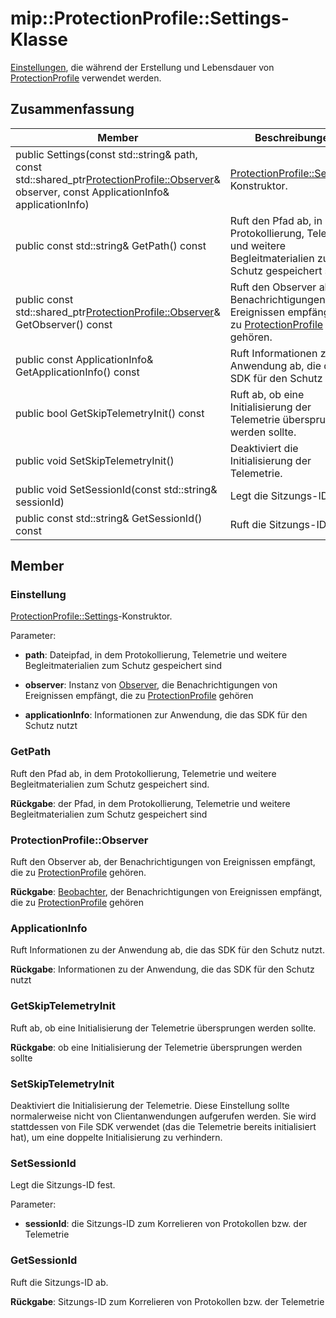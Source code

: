 # <a name="class-mipprotectionprofilesettings"></a>mip::ProtectionProfile::Settings-Klasse 
[Einstellungen](class_mip_protectionprofile_settings.md), die während der Erstellung und Lebensdauer von [ProtectionProfile](class_mip_protectionprofile.md) verwendet werden.
  
## <a name="summary"></a>Zusammenfassung
 Member                        | Beschreibungen                                
--------------------------------|---------------------------------------------
public Settings(const std::string& path, const std::shared_ptr<ProtectionProfile::Observer>& observer, const ApplicationInfo& applicationInfo)  |  [ProtectionProfile::Settings](class_mip_protectionprofile_settings.md)-Konstruktor.
 public const std::string& GetPath() const  |  Ruft den Pfad ab, in dem Protokollierung, Telemetrie und weitere Begleitmaterialien zum Schutz gespeichert sind.
public const std::shared_ptr<ProtectionProfile::Observer>& GetObserver() const  |  Ruft den Observer ab, der Benachrichtigungen von Ereignissen empfängt, die zu [ProtectionProfile](class_mip_protectionprofile.md) gehören.
 public const ApplicationInfo& GetApplicationInfo() const  |  Ruft Informationen zu der Anwendung ab, die das SDK für den Schutz nutzt.
 public bool GetSkipTelemetryInit() const  |  Ruft ab, ob eine Initialisierung der Telemetrie übersprungen werden sollte.
 public void SetSkipTelemetryInit()  |  Deaktiviert die Initialisierung der Telemetrie.
 public void SetSessionId(const std::string& sessionId)  |  Legt die Sitzungs-ID fest.
 public const std::string& GetSessionId() const  |  Ruft die Sitzungs-ID ab.
  
## <a name="members"></a>Member
  
### <a name="settings"></a>Einstellung
[ProtectionProfile::Settings](class_mip_protectionprofile_settings.md)-Konstruktor.

Parameter:  
* **path**: Dateipfad, in dem Protokollierung, Telemetrie und weitere Begleitmaterialien zum Schutz gespeichert sind 


* **observer**: Instanz von [Observer](class_mip_protectionprofile_observer.md), die Benachrichtigungen von Ereignissen empfängt, die zu [ProtectionProfile](class_mip_protectionprofile.md) gehören


* **applicationInfo**: Informationen zur Anwendung, die das SDK für den Schutz nutzt


  
### <a name="getpath"></a>GetPath
Ruft den Pfad ab, in dem Protokollierung, Telemetrie und weitere Begleitmaterialien zum Schutz gespeichert sind.

  
**Rückgabe**: der Pfad, in dem Protokollierung, Telemetrie und weitere Begleitmaterialien zum Schutz gespeichert sind
  
### <a name="protectionprofileobserver"></a>ProtectionProfile::Observer
Ruft den Observer ab, der Benachrichtigungen von Ereignissen empfängt, die zu [ProtectionProfile](class_mip_protectionprofile.md) gehören.

  
**Rückgabe**: [Beobachter](class_mip_protectionprofile_observer.md), der Benachrichtigungen von Ereignissen empfängt, die zu [ProtectionProfile](class_mip_protectionprofile.md) gehören
  
### <a name="applicationinfo"></a>ApplicationInfo
Ruft Informationen zu der Anwendung ab, die das SDK für den Schutz nutzt.

  
**Rückgabe**: Informationen zu der Anwendung, die das SDK für den Schutz nutzt
  
### <a name="getskiptelemetryinit"></a>GetSkipTelemetryInit
Ruft ab, ob eine Initialisierung der Telemetrie übersprungen werden sollte.

  
**Rückgabe**: ob eine Initialisierung der Telemetrie übersprungen werden sollte
  
### <a name="setskiptelemetryinit"></a>SetSkipTelemetryInit
Deaktiviert die Initialisierung der Telemetrie.
Diese Einstellung sollte normalerweise nicht von Clientanwendungen aufgerufen werden. Sie wird stattdessen von File SDK verwendet (das die Telemetrie bereits initialisiert hat), um eine doppelte Initialisierung zu verhindern.
  
### <a name="setsessionid"></a>SetSessionId
Legt die Sitzungs-ID fest.

Parameter:  
* **sessionId**: die Sitzungs-ID zum Korrelieren von Protokollen bzw. der Telemetrie


  
### <a name="getsessionid"></a>GetSessionId
Ruft die Sitzungs-ID ab.

  
**Rückgabe**: Sitzungs-ID zum Korrelieren von Protokollen bzw. der Telemetrie